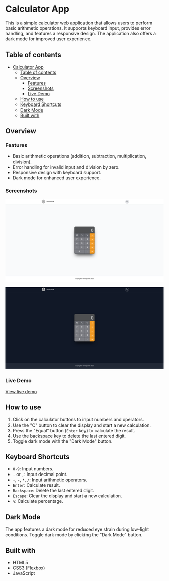 # Calculator App

This is a simple calculator web application that allows users to perform basic arithmetic operations. It supports keyboard input, provides error handling, and features a responsive design. The application also offers a dark mode for improved user experience.

## Table of contents

- [Calculator App](#calculator-app)
	- [Table of contents](#table-of-contents)
	- [Overview](#overview)
		- [Features](#features)
		- [Screenshots](#screenshots)
		- [Live Demo](#live-demo)
	- [How to use](#how-to-use)
	- [Keyboard Shortcuts](#keyboard-shortcuts)
	- [Dark Mode](#dark-mode)
	- [Built with](#built-with)

## Overview

### Features

- Basic arithmetic operations (addition, subtraction, multiplication, division).
- Error handling for invalid input and division by zero.
- Responsive design with keyboard support.
- Dark mode for enhanced user experience.

### Screenshots

![Calculator Screenshot](<images/Screenshot 2023-12-18 at 19-46-54 Calculator.png>)

![Calculator Screenshot](<images/Screenshot 2023-12-18 at 19-47-00 Calculator.png>)

### Live Demo

[View live demo](https://denis-pianelli.github.io/interactivity-calculator/)

## How to use

1. Click on the calculator buttons to input numbers and operators.
2. Use the "C" button to clear the display and start a new calculation.
3. Press the "Equal" button (`Enter` key) to calculate the result.
4. Use the backspace key to delete the last entered digit.
5. Toggle dark mode with the "Dark Mode" button.

## Keyboard Shortcuts

- `0-9`: Input numbers.
- `.` or `,`: Input decimal point.
- `+`, `-`, `*`, `/`: Input arithmetic operators.
- `Enter`: Calculate result.
- `Backspace`: Delete the last entered digit.
- `Escape`: Clear the display and start a new calculation.
- `%`: Calculate percentage.

## Dark Mode

The app features a dark mode for reduced eye strain during low-light conditions. Toggle dark mode by clicking the "Dark Mode" button.

## Built with

- HTML5
- CSS3 (Flexbox)
- JavaScript

